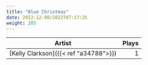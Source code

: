 ```yaml
---
title: "Blue Christmas"
date: 2022-12-08/2022T07:17:25
weight: 285
---
```




 Artist | Plays 
----- | -----:
[Kelly Clarkson]({{< ref "a34788">}}) | 1
